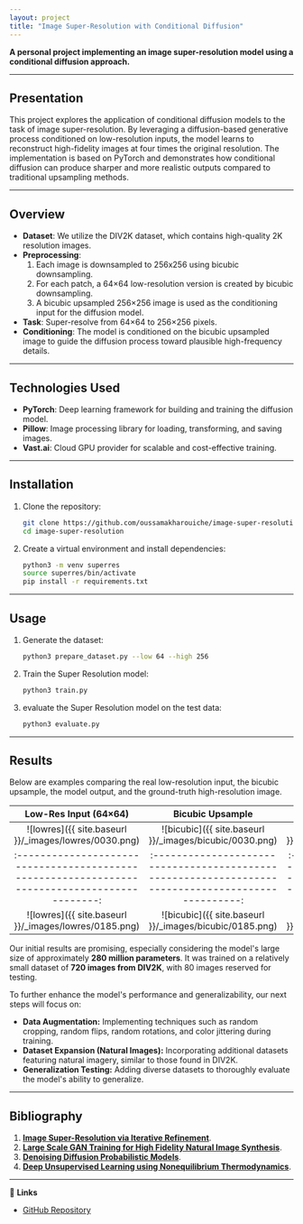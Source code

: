```yaml
---
layout: project
title: "Image Super-Resolution with Conditional Diffusion"
---
```


**A personal project implementing an image super-resolution model using a conditional diffusion approach.**

---

## Presentation

This project explores the application of conditional diffusion models to the task of image super-resolution. By leveraging a diffusion-based generative process conditioned on low-resolution inputs, the model learns to reconstruct high-fidelity images at four times the original resolution. The implementation is based on PyTorch and demonstrates how conditional diffusion can produce sharper and more realistic outputs compared to traditional upsampling methods.

---

## Overview

- **Dataset**: We utilize the DIV2K dataset, which contains high-quality 2K resolution images.
- **Preprocessing**:
  1. Each image is downsampled to 256x256 using bicubic downsampling.
  2. For each patch, a 64×64 low-resolution version is created by bicubic downsampling.
  3. A bicubic upsampled 256×256 image is used as the conditioning input for the diffusion model.
- **Task**: Super-resolve from 64×64 to 256×256 pixels.
- **Conditioning**: The model is conditioned on the bicubic upsampled image to guide the diffusion process toward plausible high-frequency details.

---

## Technologies Used

- **PyTorch**: Deep learning framework for building and training the diffusion model.
- **Pillow**: Image processing library for loading, transforming, and saving images.
- **Vast.ai**: Cloud GPU provider for scalable and cost-effective training.

---

## Installation

1. Clone the repository:

   ```bash
   git clone https://github.com/oussamakharouiche/image-super-resolution.git
   cd image-super-resolution
   ```
2. Create a virtual environment and install dependencies:
   ```bash
   python3 -m venv superres
   source superres/bin/activate
   pip install -r requirements.txt
   ```

---

## Usage

1. Generate the dataset:
   ```bash
   python3 prepare_dataset.py --low 64 --high 256
   ```
2. Train the Super Resolution model:
   ```bash
   python3 train.py 
   ```
3. evaluate the Super Resolution model on the test data:
   ```bash
   python3 evaluate.py 
   ```

---

## Results


Below are examples comparing the real low-resolution input, the bicubic upsample, the model output, and the ground-truth high-resolution image.

| Low-Res Input (64×64)                                                                        | Bicubic Upsample                                                                                   | Model Output                                                                                      | Ground Truth (256×256)                                                                          |
|:--------------------------------------------------------------------------------------------:|:-------------------------------------------------------------------------------------------------:|:-------------------------------------------------------------------------------------------------:|:------------------------------------------------------------------------------------------------:|
| ![lowres]({{ site.baseurl }}/_images/lowres/0030.png)                                | ![bicubic]({{ site.baseurl }}/_images/bicubic/0030.png)                                   | ![superres]({{ site.baseurl }}/_images/superres/0030.png)                                | ![gt]({{ site.baseurl }}/_images/ground_truth/0030.png)                                 |
|:--------------------------------------------------------------------------------------------:|:-------------------------------------------------------------------------------------------------:|:-------------------------------------------------------------------------------------------------:|:------------------------------------------------------------------------------------------------:|
| ![lowres]({{ site.baseurl }}/_images/lowres/0185.png)                                | ![bicubic]({{ site.baseurl }}/_images/bicubic/0185.png)                                   | ![superres]({{ site.baseurl }}/_images/superres/0185.png)                                | ![gt]({{ site.baseurl }}/_images/ground_truth/0185.png)                                 |


Our initial results are promising, especially considering the model's large size of approximately **280 million parameters**. It was trained on a relatively small dataset of **720 images from DIV2K**, with 80 images reserved for testing.

To further enhance the model's performance and generalizability, our next steps will focus on:

* **Data Augmentation:** Implementing techniques such as random cropping, random flips, random rotations, and color jittering during training.
* **Dataset Expansion (Natural Images):** Incorporating additional datasets featuring natural imagery, similar to those found in DIV2K.
* **Generalization Testing:** Adding diverse datasets to thoroughly evaluate the model's ability to generalize.


---

## Bibliography
1. [**Image Super-Resolution via Iterative Refinement**](https://arxiv.org/abs/2104.07636).
2. [**Large Scale GAN Training for High Fidelity Natural Image Synthesis**](https://arxiv.org/abs/1809.11096).
3. [**Denoising Diffusion Probabilistic Models**](https://arxiv.org/abs/2006.11239).
4. [**Deep Unsupervised Learning using Nonequilibrium Thermodynamics**](https://arxiv.org/abs/1503.03585).

---

🔗 **Links**  
- [GitHub Repository](https://github.com/oussamakharouiche/image-super-resolution)

